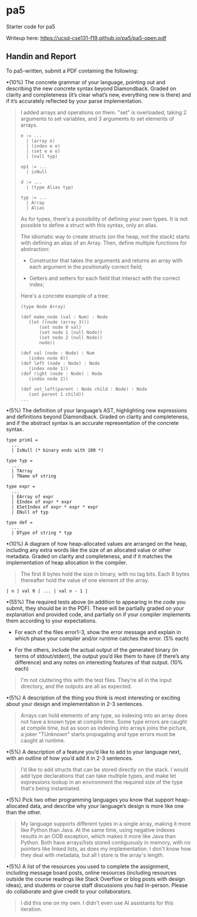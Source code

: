 # pa5
Starter code for pa5

Writeup here:
https://ucsd-cse131-f19.github.io/pa5/pa5-open.pdf

## Handin and Report
To pa5-written, submit a PDF containing the following:

•(10%) The concrete grammar of your language, pointing out and describing the new concrete syntax beyond Diamondback. Graded on clarity and completeness (it’s clear what’s new, everything new is there) and if it’s accurately reflected by your parse implementation.

> I added arrays and operations on them. "set" is overloaded, taking 2 arguments to set variables, and 3 arguments to set elements of arrays.
>```
> e := ...
>   | (array e)
>   | (index e e)
>   | (set e e e)
>   | (null typ)
>
> op1 := ...
>   | isNull
>
> d := ...
>   | (type Alias typ)
>
> typ := ...
>   | Array
>   | Alias
>```
> As for types, there's a possibility of defining your own types. It is not possible to define a struct with this syntax, only an alias.
>
> The idiomatic way to create structs (on the heap, not the stack) starts with defining an alias of an Array. Then, define multiple functions for abstraction:
>- Constructor that takes the arguments and returns an array with each argument in the positionally correct field;
>
>- Getters and setters for each field that interact with the correct index;
>
> Here's a concrete example of a tree:
> ```
>(type Node Array)
>
>(def make_node (val : Num) : Node
>    (let ((node (array 3)))
>        (set node 0 val)
>        (set node 1 (null Node))
>        (set node 2 (null Node))
>        node))
>
>(def val (node : Node) : Num
>    (index node 0))
>(def left (node : Node) : Node
>    (index node 1))
>(def right (node : Node) : Node
>    (index node 2))
>
>(def set_left(parent : Node child : Node) : Node
>    (set parent 1 child))
>...
>```

•(5%) The definition of your language’s AST, highlighting new expressions and definitions beyond Diamondback. Graded on clarity and completeness, and if the abstract syntax is an accurate representation of the concrete syntax.

```
type prim1 =
  ...
  | IsNull (* binary ends with 100 *)

type typ =
  ...
  | TArray
  | TName of string

type expr =
  ...
  | EArray of expr
  | EIndex of expr * expr
  | ESetIndex of expr * expr * expr
  | ENull of typ

type def =
  ...
  | DType of string * typ
```

•(10%) A diagram of how heap-allocated values are arranged on the heap, including any extra words like the size of an allocated value or other metadata. Graded on clarity and completeness, and if it matches the implementation of heap allocation in the compiler.

> The first 8 bytes hold the size in binary, with no tag bits. Each 8 bytes thereafter hold the value of one element of the array.
```
| n | val 0 | ... | val n - 1 |
```

•(55%) The required tests above (in addition to appearing in the code you submit, they should be in the PDF). These will be partially graded on your explanation and provided code, and partially on if your compiler implements them according to your expectations.

- For each of the files error1-3, show the error message and explain in which phase your compiler and/or runtime catches the error. (5% each)

- For the others, include the actual output of the generated binary (in terms of stdout/stderr), the output you’d like them to have (if there’s any difference) and any notes on interesting features of that output. (10% each)
> I'm not cluttering this with the test files. They're all in the input directory, and the outputs are all as expected.

•(5%) A description of the thing you think is most interesting or exciting about your design and implementation in 2-3 sentences.
> Arrays can hold elements of any type, so indexing into an array does not have a known type at compile time. Some type errors are caught at compile time, but as soon as indexing into arrays joins the picture, a joker "TUnknown" starts propagating and type errors must be caught at runtime.

•(5%) A description of a feature you’d like to add to your language next, with an outline of how you’d add it in 2-3 sentences.
> I'd like to add structs that can be stored directly on the stack. I would add type declarations that can take multiple types, and make let expressions lookup in an environment the required size of the type that's being instantiated.

•(5%) Pick two other programming languages you know that support heap-allocated data, and describe why your language’s design is more like one than the other.
> My language supports different types in a single array, making it more like Python than Java. At the same time, using negative indexes results in an OOB exception, which makes it more like Java than Python. Both have arrays/lists stored contiguously in memory, with no pointers like linked lists, as does my implementation. I don't know how they deal with metadata, but all I store is the array's length.

•(5%) A list of the resources you used to complete the assignment, including message board posts, online resources (including resources outside the course readings like Stack Overflow or blog posts with design ideas), and students or course staff discussions you had in-person. Please do collaborate and give credit to your collaborators.

> I did this one on my own. I didn't even use AI assistants for this iteration.